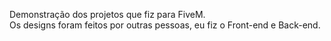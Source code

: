 Demonstração dos projetos que fiz para FiveM. <br />
Os designs foram feitos por outras pessoas, eu fiz o Front-end e Back-end.

